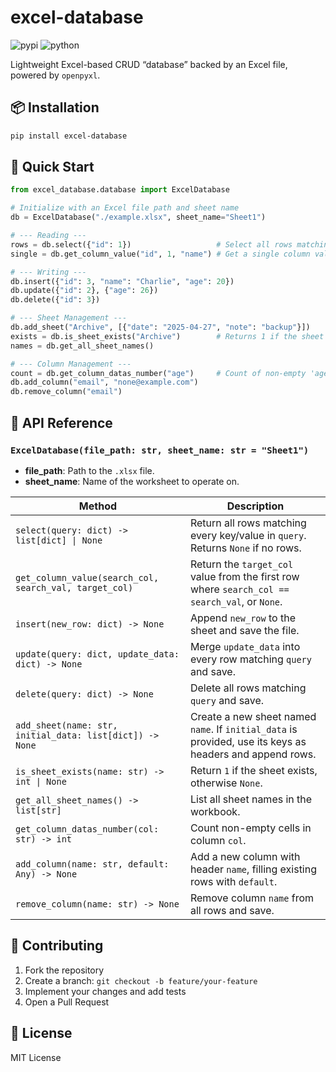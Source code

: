 # excel-database

![pypi](https://img.shields.io/pypi/v/excel-database) ![python](https://img.shields.io/pypi/pyversions/excel-database)

Lightweight Excel-based CRUD “database” backed by an Excel file, powered by `openpyxl`.

## 📦 Installation

```bash
pip install excel-database
```

## 🚀 Quick Start

```python
from excel_database.database import ExcelDatabase

# Initialize with an Excel file path and sheet name
db = ExcelDatabase("./example.xlsx", sheet_name="Sheet1")

# --- Reading ---
rows = db.select({"id": 1})                   # Select all rows matching the query
single = db.get_column_value("id", 1, "name") # Get a single column value from the first matching row

# --- Writing ---
db.insert({"id": 3, "name": "Charlie", "age": 20})
db.update({"id": 2}, {"age": 26})
db.delete({"id": 3})

# --- Sheet Management ---
db.add_sheet("Archive", [{"date": "2025-04-27", "note": "backup"}])
exists = db.is_sheet_exists("Archive")        # Returns 1 if the sheet exists, otherwise None
names = db.get_all_sheet_names()

# --- Column Management ---
count = db.get_column_datas_number("age")     # Count of non-empty 'age' entries
db.add_column("email", "none@example.com")
db.remove_column("email")
```

## 📖 API Reference

### `ExcelDatabase(file_path: str, sheet_name: str = "Sheet1")`

- **file_path**: Path to the `.xlsx` file.
- **sheet_name**: Name of the worksheet to operate on.

| Method                                                      | Description                                                                     |
|-------------------------------------------------------------|---------------------------------------------------------------------------------|
| `select(query: dict) -> list[dict] \| None`                 | Return all rows matching every key/value in `query`. Returns `None` if no rows. |
| `get_column_value(search_col, search_val, target_col)`      | Return the `target_col` value from the first row where `search_col == search_val`, or `None`. |
| `insert(new_row: dict) -> None`                             | Append `new_row` to the sheet and save the file.                                |
| `update(query: dict, update_data: dict) -> None`            | Merge `update_data` into every row matching `query` and save.                   |
| `delete(query: dict) -> None`                               | Delete all rows matching `query` and save.                                      |
| `add_sheet(name: str, initial_data: list[dict]) -> None`    | Create a new sheet named `name`. If `initial_data` is provided, use its keys as headers and append rows. |
| `is_sheet_exists(name: str) -> int \| None`                 | Return `1` if the sheet exists, otherwise `None`.                               |
| `get_all_sheet_names() -> list[str]`                        | List all sheet names in the workbook.                                           |
| `get_column_datas_number(col: str) -> int`                  | Count non-empty cells in column `col`.                                          |
| `add_column(name: str, default: Any) -> None`               | Add a new column with header `name`, filling existing rows with `default`.      |
| `remove_column(name: str) -> None`                          | Remove column `name` from all rows and save.                                    |

## 🤝 Contributing

1. Fork the repository  
2. Create a branch: `git checkout -b feature/your-feature`  
3. Implement your changes and add tests  
4. Open a Pull Request

## 📄 License

MIT License
